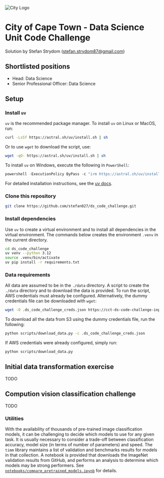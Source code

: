 <img src="img/city_emblem.png" alt="City Logo"/>

# City of Cape Town - Data Science Unit Code Challenge

Solution by Stefan Strydom (stefan.strydom87@gmail.com)

## Shortlisted positions
- Head: Data Science
- Senior Professional Officer: Data Science

## Setup

### Install `uv`
`uv` is the recommended package manager. To install `uv` on Linux or MacOS, run:
```bash
curl -LsSf https://astral.sh/uv/install.sh | sh
```
Or to use `wget` to download the script, use:
```bash
wget -qO- https://astral.sh/uv/install.sh | sh
```
To install `uv` on Windows, execute the following in `PowerShell`:
```powershell
powershell -ExecutionPolicy ByPass -c "irm https://astral.sh/uv/install.ps1 | iex"
```

For detailed installation instructions, see the [uv docs](https://docs.astral.sh/uv/getting-started/installation/).

### Clone this repository
```bash
git clone https://github.com/stefan027/ds_code_challenge.git
```

### Install dependencies
Use `uv` to create a virtual environment and to install all dependencies in the virtual environment. The commands below creates the environment `.venv` in the current directory.

```bash
cd ds_code_challenge
uv venv --python 3.12
source .venv/bin/activate
uv pip install -r requirements.txt
```

### Data requirements
All data are assumed to be in the `./data` directory. A script to create the `./data` directory and to download the data is provided. To run the script, AWS credentials must already be configured. Alternatively, the dummy credentials file can be downloaded with `wget`:
```bash
wget -O .ds_code_challenge_creds.json https://cct-ds-code-challenge-input-data.s3.af-south-1.amazonaws.com/ds_code_challenge_creds.json
```

To download all the data from S3 using the dummy credentials file, run the following:
```bash
python scripts/download_data.py -c .ds_code_challenge_creds.json
```

If AWS credentials were already configured, simply run:
```bash
python scripts/download_data.py
```

## Initial data transformation exercise
TODO

## Compution vision classification challenge
TODO

### Utilities
With the availability of thousands of pre-trained image classification models, it can be challenging to decide which models to use for any given task. It is usually necessary to consider a trade-off between classification accuracy, model size (in terms of number of parameters) and speed. The `timm` library maintains a list of validation and benchmarks results for models in that collection. A notebook is provided that downloads the ImageNet validation results from GitHub, and performs an analysis to determine which models may be strong performers. See [`notebooks/compare_pretrained_models.ipynb`](./notebooks/compare_pretrained_models.ipynb) for details. 
